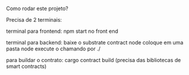 Como rodar este projeto?

Precisa de 2 terminais:

terminal para frontend: npm start no front end

terminal para backend: 
baixe o substrate contract node
coloque em uma pasta node
execute o chamando por ./

para buildar o contrato: cargo contract build (precisa das bibliotecas de smart contracts)


